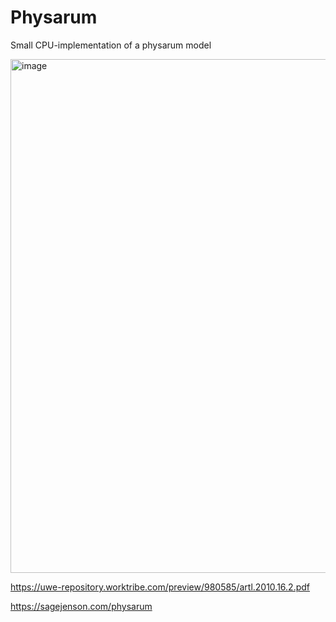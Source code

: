 # Physarum
Small CPU-implementation of a physarum model

<img width="822" alt="image" src="https://github.com/noanabeshima/physarum/assets/31455280/cc8166cc-b392-4e0a-9758-8cb3157d7c7a">


https://uwe-repository.worktribe.com/preview/980585/artl.2010.16.2.pdf

https://sagejenson.com/physarum

